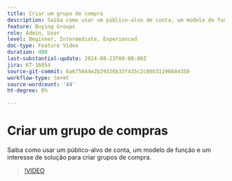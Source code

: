 ```yaml
---
title: Criar um grupo de compra
description: Saiba como usar um público-alvo de conta, um modelo de função e um interesse de solução para criar grupos de compra.
feature: Buying Groups
role: Admin, User
level: Beginner, Intermediate, Experienced
doc-type: Feature Video
duration: 480
last-substantial-update: 2024-08-23T00:00:00Z
jira: KT-16054
source-git-commit: 6a675844e2b29326b33f435c2c86b31196644358
workflow-type: tm+mt
source-wordcount: '44'
ht-degree: 0%

---
```



# Criar um grupo de compras

Saiba como usar um público-alvo de conta, um modelo de função e um interesse de solução para criar grupos de compra.

>[!VIDEO](https://video.tv.adobe.com/v/3451766/?learn=on&captions=por_br)

